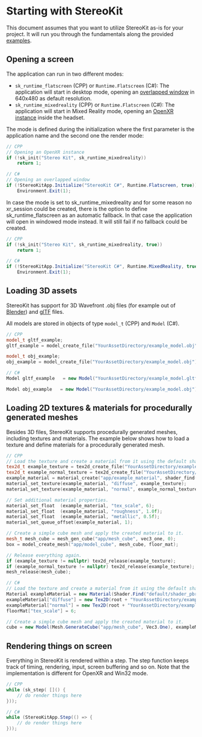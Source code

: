 # Starting with StereoKit

This document assumes that you want to utilize StereoKit as-is for your project. It will run you through the fundamentals along the provided [examples](https://github.com/maluoi/StereoKit/tree/master/Examples).

## Opening a screen

The application can run in two different modes:

* `sk_runtime_flatscreen` (CPP) or `Runtime.Flatscreen` (C#): The application will start in desktop mode, opening an [overlapped window](https://docs.microsoft.com/en-us/windows/win32/winmsg/window-styles) in 640x480 as default resolution.
* `sk_runtime_mixedreality` (CPP) or `Runtime.Flatscreen` (C#): The application will start in Mixed Reality mode, opening an [OpenXR instance](https://www.khronos.org/registry/OpenXR/specs/0.90/man/html/xrCreateInstance.html) inside the headset.

The mode is defined during the initialization where the first parameter is the application name and the second one the render mode:

``` cpp
// CPP
// Opening an OpenXR instance
if (!sk_init("Stereo Kit", sk_runtime_mixedreality))
	return 1;
```

``` csharp
// C#
// Opening an overlapped window
if (!StereoKitApp.Initialize("StereoKit C#", Runtime.Flatscreen, true))
	Environment.Exit(1);
``` 

In case the mode is set to sk_runtime_mixedreality and for some reason no xr_session could be created, there is the option to define sk_runtime_flatscreen as an automatic fallback. In that case the application will open in windowed mode instead. It will still fail if no fallback could be created.

```cpp
// CPP
if (!sk_init("Stereo Kit", sk_runtime_mixedreality, true))
	return 1;
```

``` csharp
// C#
if (!StereoKitApp.Initialize("StereoKit C#", Runtime.MixedReality, true))
	Environment.Exit(1);
``` 


## Loading 3D assets

StereoKit has support for 3D Wavefront .obj files (for example out of [Blender](https://docs.blender.org/manual/en/dev/addons/io_scene_obj.html?highlight=obj)) and [glTF](https://www.khronos.org/gltf/) files.

All models are stored in objects of type `model_t` (CPP) and `Model` (C#).

```cpp
// CPP
model_t gltf_example;
gltf_example = model_create_file("YourAssetDirectory/example_model.obj");

model_t obj_example;
obj_example = model_create_file("YourAssetDirectory/example_model.obj");
```

``` csharp
// C#
Model gltf_example   = new Model("YourAssetDirectory/example_model.gltf");

Model obj_example   = new Model("YourAssetDirectory/example_model.obj");
```


## Loading 2D textures & materials for procedurally generated meshes

Besides 3D files, StereoKit supports procedurally generated meshes, including textures and materials. The example below shows how to load a texture and define materials for a procedurally generated mesh.

``` cpp
// CPP
// Load the texture and create a material from it using the default shader.
tex2d_t example_texture = tex2d_create_file("YourAssetDirectory/example_texture.png");
tex2d_t example_normal_texture = tex2d_create_file("YourAssetDirectory/example_normal_texture.png");
example_material = material_create("app/example_material", shader_find("default/shader_pbr"));
material_set_texture(example_material, "diffuse", example_texture);
material_set_texture(example_material, "normal", example_normal_texture);

// Set additional material properties.
material_set_float  (example_material, "tex_scale", 6);
material_set_float  (example_material, "roughness", 1.0f);
material_set_float  (example_material, "metallic", 0.5f);
material_set_queue_offset(example_material, 1);

// Create a simple cube mesh and apply the created material to it.
mesh_t mesh_cube = mesh_gen_cube("app/mesh_cube", vec3_one, 0);
box = model_create_mesh("app/model_cube", mesh_cube, floor_mat);

// Release everything again.
if (example_texture != nullptr) tex2d_release(example_texture);
if (example_normal_texture != nullptr) tex2d_release(example_texture);
mesh_release(mesh_cube);
```

``` csharp
// C#
// Load the texture and create a material from it using the default shader.
Material exampleMaterial = new Material(Shader.Find("default/shader_pbr"));
exampleMaterial["diffuse"] = new Tex2D(root + "YourAssetDirectory/example_texture.png");
exampleMaterial["normal"] = new Tex2D(root + "YourAssetDirectory/example_normel_texture.png");
floorMat["tex_scale"] = 6;

// Create a simple cube mesh and apply the created material to it.
cube = new Model(Mesh.GenerateCube("app/mesh_cube", Vec3.One), exampleMaterial);
```
    

## Rendering things on screen

Everything in StereoKit is rendered within a step. The step function keeps track of timing, rendering, input, screen buffering and so on. Note that the implementation is different for OpenXR and Win32 mode.

``` cpp
// CPP
while (sk_step( []() {
	// do render things here
}));
```

``` csharp
// C#
while (StereoKitApp.Step(() => {
	// do render things here
}));
```
